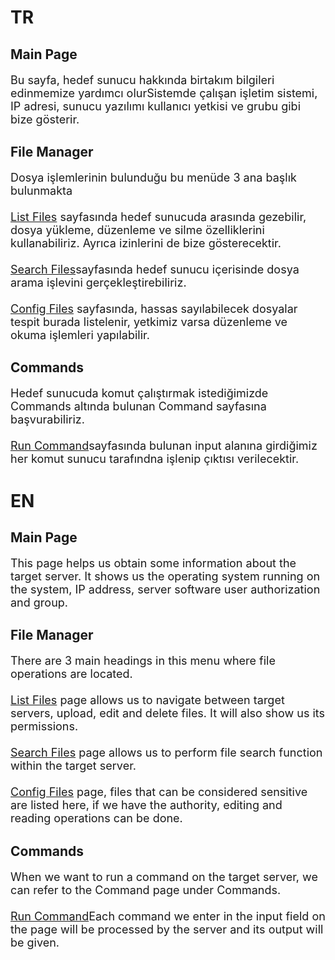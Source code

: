 <h1>TR</h1>
<h2><span>Main Page</span></h2>
<p style="font-size:18px;">Bu sayfa, hedef sunucu hakkında birtakım bilgileri edinmemize yardımcı olurSistemde çalışan işletim sistemi, IP adresi, sunucu yazılımı kullanıcı yetkisi ve grubu gibi bize gösterir.</p>

<h2><span>File Manager<span></h2>
<p style="font-size:18px;">Dosya işlemlerinin bulunduğu bu menüde 3 ana başlık bulunmakta<br><br><span><a href="?action=list_files">List Files</a></span> sayfasında hedef sunucuda arasında gezebilir, dosya yükleme, düzenleme ve silme özelliklerini kullanabiliriz. Ayrıca izinlerini de bize gösterecektir. <br><br><span><a href="?action=search_file">Search Files</a></span>sayfasında hedef sunucu içerisinde dosya arama işlevini gerçekleştirebiliriz. <br><br><span><a href="action=config_files">Config Files</a></span> sayfasında, hassas sayılabilecek dosyalar tespit burada listelenir, yetkimiz varsa düzenleme ve okuma işlemleri yapılabilir.</p>

<h2><span>Commands</span></h2>
<p style="font-size:18px;">Hedef sunucuda komut çalıştırmak istediğimizde Commands altında bulunan Command sayfasına başvurabiliriz.<br><br><span><a href="?action=run_command">Run Command</a></span>sayfasında bulunan input alanına girdiğimiz her komut sunucu tarafındna işlenip çıktısı verilecektir.</p>



<h1>EN</h1>
<h2><span>Main Page</span></h2>
<p style="font-size:18px;">This page helps us obtain some information about the target server. It shows us the operating system running on the system, IP address, server software user authorization and group.</p>

<h2><span>File Manager<span></h2>
<p style="font-size:18px;">There are 3 main headings in this menu where file operations are located.<br><br><span><a href="?action=list_files">List Files</a></span> page allows us to navigate between target servers, upload, edit and delete files. It will also show us its permissions. <br><br><span><a href="?action=search_file">Search Files</a></span> page allows us to perform file search function within the target server. <br><br><span><a href="action=config_files">Config Files</a></span> page, files that can be considered sensitive are listed here, if we have the authority, editing and reading operations can be done.</p>

<h2><span>Commands</span></h2>
<p style="font-size:18px;">When we want to run a command on the target server, we can refer to the Command page under Commands.<br><br><span><a href="?action=run_command">Run Command</a></span>Each command we enter in the input field on the page will be processed by the server and its output will be given.</p>
